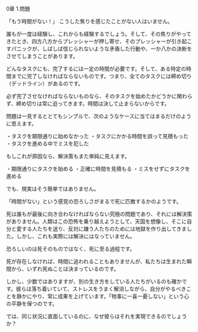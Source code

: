 
0章
1.問題

「もう時間がない！」
こうした焦りを感じたことがない人はいません。

誰もが一度は経験し、これからも経験するでしょう。そして、その焦りがやってきたとき、四方八方からプレッシャーが押し寄せ、そのプレッシャーが引き起こすパニックが、しばしば信じられないような矛盾した行動や、一か八かの決断をさせてしまうことがあります。

どんなタスクにも、完了するには一定の時間が必要です。そして、ある特定の時間までに完了しなければならないものです。つまり、全てのタスクには締め切り（デッドライン）があるのです。

必ず完了させなければならないものなら、そのタスクを始めたかどうかに関わらず、締め切りは常に迫ってきます。時間は決して止まらないからです。

問題は一見するととてもシンプルで、次のようなケースに当てはまるだけのように思えます。

・タスクを期限通りに始めなかった
・タスクにかかる時間を誤って見積もった
・タスクを進める中でミスを犯した

もしこれが原因なら、解決策もまた単純に見えます。

・期限通りにタスクを始める
・正確に時間を見積もる
・ミスをせずにタスクを進める

でも、現実はそう簡単ではありません。

「時間がない」という感覚の恐ろしさがまるで死に匹敵するかのようです。

死は誰もが最後に向き合わなければならない究極の問題であり、それには解決策がありません。人類はこの恐怖を乗り越えようとして、天国を想像し、そこに自分と愛する人たちを送り、反対に嫌う人たちのためには地獄を作り出してきました。しかし、これも実際には解決にはなっていません。

恐ろしいのは死そのものではなく、死に至る過程です。

死が存在しなければ、時間に追われることもありませんが、私たちは生まれた瞬間から、いずれ死ぬことは決まっているのです。

しかし、少数ではありますが、別の生き方をしている人たちがいるのも確かです。彼らは落ち着いていて、ストレスをうまく解消しながら、自分がやるべきことを静かにやり、常に成果を上げています。「物事に一喜一憂しない」という心の平静を保つのです。

では、同じ状況に直面しているのに、なぜ彼らはそれを実現できるのでしょうか？
